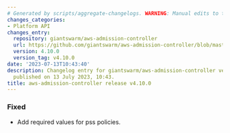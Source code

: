 ```yaml
---
# Generated by scripts/aggregate-changelogs. WARNING: Manual edits to this files will be overwritten.
changes_categories:
- Platform API
changes_entry:
  repository: giantswarm/aws-admission-controller
  url: https://github.com/giantswarm/aws-admission-controller/blob/master/CHANGELOG.md#4100---2023-07-13
  version: 4.10.0
  version_tag: v4.10.0
date: '2023-07-13T10:43:40'
description: Changelog entry for giantswarm/aws-admission-controller version 4.10.0,
  published on 13 July 2023, 10:43.
title: aws-admission-controller release v4.10.0
---
```


### Fixed
- Add required values for pss policies.
